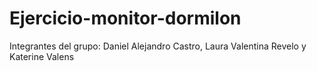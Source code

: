 # Ejercicio-monitor-dormilon
Integrantes del grupo: Daniel Alejandro Castro, Laura Valentina Revelo y Katerine Valens
